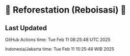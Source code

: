 
# 🌳 Reforestation (Reboisasi) 🌲

## Last Updated

GitHub Actions time: Tue Feb 11 08:25:48 UTC 2025

Indonesia/Jakarta time: Tue Feb 11 15:25:48 WIB 2025
